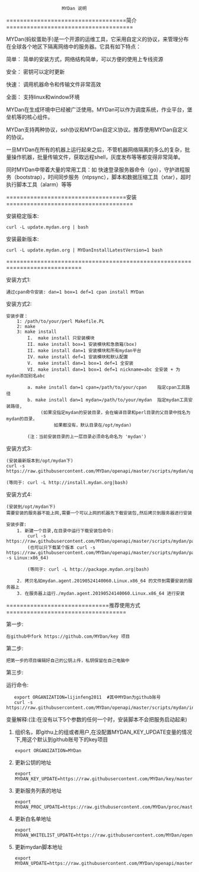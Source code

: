                         MYDan 说明


===================================简介=====================================

MYDan(蚂蚁蛋助手)是一个开源的运维工具，它采用自定义的协议，来管理分布在全球各个地区下隔离网络中的服务器。它具有如下特点：

简单： 简单的安装方式，网络结构简单，可以方便的使用上专线资源

安全： 密钥可以定时更新

快速： 调用机器命令和传输文件非常高效

全面： 支持linux和window环境

MYDan在生成环境中已经被广泛使用。MYDan可以作为调度系统，作业平台，堡垒机等的核心组件。

MYDan支持两种协议，ssh协议和MYDan自定义协议。推荐使用MYDan自定义的协议。

一旦MYDan在所有的机器上运行起来之后，不管机器网络隔离的多么的复杂，批量操作机器，批量传输文件，获取远程shell，灰度发布等等都变得非常简单。

同时MYDan中带着大量的常用工具：如 快速登录服务器命令（go），守护进程服务（bootstrap），时间同步服务（ntpsync），脚本和数据压缩工具（xtar），超时执行脚本工具（alarm）等等


===================================安装=====================================

安装稳定版本: 

    curl -L update.mydan.org | bash

安装最新版本: 

    curl -L update.mydan.org | MYDanInstallLatestVersion=1 bash

============================================================================

安装方式1:

    通过cpan命令安装: dan=1 box=1 def=1 cpan install MYDan

安装方式2:

    安装步骤：
        1: /path/to/your/perl Makefile.PL
        2: make
        3: make install
            I.  make install 只安装模块
            II. make install box=1 安装模块和急救箱(box)
            II. make install dan=1 安装模块和所有mydan平台
            IV. make install def=1 安装模块和默认配置
            V.  make install dan=1 box=1 def=1 全安装
            VI. make install dan=1 box=1 def=1 nickname=abc 全安装 + 为mydan添加别名abc

            a. make install dan=1 cpan=/path/to/your/cpan    指定cpan工具路径
            b. make install dan=1 mydan=/path/to/your/mydan  指定mydan工具安装路径,
                 (如果没指定mydan的安装目录，会在编译目录和perl目录的父目录中找名为mydan的目录，
                      如果都没有，默认目录在/opt/mydan)

            (注：当前安装目录的上一层目录必须命名命名为 'mydan')

安装方式3:

    (安装最新版本到/opt/mydan下)
    curl -s https://raw.githubusercontent.com/MYDan/openapi/master/scripts/mydan/update.sh|bash

    (等同于: curl -L http://install.mydan.org|bash)

安装方式4:

    (安装到/opt/mydan下)
    需要安装的服务器不能上网,需要一个可以上网的机器先下载安装包,然后拷贝到服务器进行安装

    安装步骤:
        1. 新建一个目录,在目录中运行下载安装包命令:
            curl -s https://raw.githubusercontent.com/MYDan/openapi/master/scripts/mydan/package.sh|bash
            (也可以只下载某个版本 curl -s https://raw.githubusercontent.com/MYDan/openapi/master/scripts/mydan/package.sh|bash -s Linux:x86_64)

            (等同于: curl -L http://package.mydan.org|bash)

        2. 拷贝名如mydan.agent.20190524140060.Linux.x86_64 的文件到需要安装的服务器上
        3. 在服务器上运行./mydan.agent.20190524140060.Linux.x86_64 进行安装

==============================推荐使用方式===================================

第一步: 
    
    在github中fork https://github.com/MYDan/key 项目

第二步:

    把第一步的项目编辑好自己的公钥上传，私钥保留在自己电脑中

第三步:

   运行命令:

       export ORGANIZATION=lijinfeng2011  #其中MYDan为github账号
       curl -s https://raw.githubusercontent.com/MYDan/openapi/master/scripts/mydan/install.sh|bash


变量解释:(注:在没有以下5个参数的任何一个时，安装脚本不会把服务启动起来)

   1.  组织名，即githu上的组或者用户,在没配置MYDAN_KEY_UPDATE变量的情况下,用这个默认到github账号下的key项目

           export ORGANIZATION=MYDan

   2.  更新公钥的地址

           export MYDAN_KEY_UPDATE=https://raw.githubusercontent.com/MYDan/key/master/keyupdate
      
   3.  更新服务列表的地址 

           export MYDAN_PROC_UPDATE=https://raw.githubusercontent.com/MYDan/proc/master/procupdate
           

   4.  更新白名单地址

           export MYDAN_WHITELIST_UPDATE=https://raw.githubusercontent.com/MYDan/openapi/master/config/whitelist

   5.  更新mydan脚本地址

           export MYDAN_UPDATE=https://raw.githubusercontent.com/MYDan/openapi/master/scripts/mydan/update.sh


